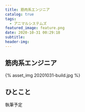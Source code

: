 ```yaml
---
title: 筋肉系エンジニア
catalog: true
tags:
  - アニマルシステムズ
featured_image: feature.png
date: 2020-10-31 00:29:18
subtitle:
header-img:
---
```



## 筋肉系エンジニア

{% asset_img 20201031-build.jpg %}


## ひとこと
執筆予定